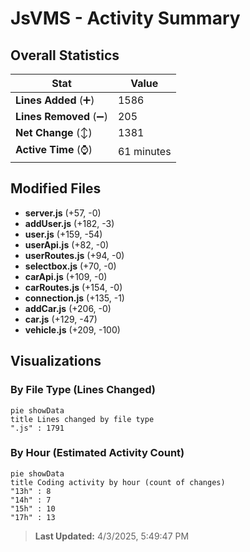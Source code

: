 # JsVMS - Activity Summary 

## Overall Statistics

| Stat                   | Value                                                             |
| ---------------------- | ----------------------------------------------------------------- |
| **Lines Added** (➕)   | 1586                                          |
| **Lines Removed** (➖) | 205                                        |
| **Net Change** (↕)    | 1381                |
| **Active Time** (⌚)   | 61 minutes |


## Modified Files
- **server.js** (+57, -0)
- **addUser.js** (+182, -3)
- **user.js** (+159, -54)
- **userApi.js** (+82, -0)
- **userRoutes.js** (+94, -0)
- **selectbox.js** (+70, -0)
- **carApi.js** (+109, -0)
- **carRoutes.js** (+154, -0)
- **connection.js** (+135, -1)
- **addCar.js** (+206, -0)
- **car.js** (+129, -47)
- **vehicle.js** (+209, -100)

## Visualizations

### By File Type (Lines Changed)

```mermaid
pie showData
title Lines changed by file type
".js" : 1791
```

### By Hour (Estimated Activity Count)

```mermaid
pie showData
title Coding activity by hour (count of changes)
"13h" : 8
"14h" : 7
"15h" : 10
"17h" : 13
```


> **Last Updated:** 4/3/2025, 5:49:47 PM